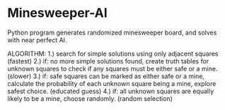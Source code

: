 # Minesweeper-AI

  Python program generates randomized minesweeper board, and solves with near perfect AI.

ALGORITHM:
    1.) search for simple solutions using only adjacent squares  (fastest)
    2.) if: no more simple solutions found, create truth tables for unknown squares to check if any squares must be either safe or a mine.  (slower)
    3.) if: safe squares can be marked as either safe or a mine, calculate the probability of each unknown square being a mine, explore safest choice. (educated guess)
    4.) if: all unknown squares are equally likely to be a mine, choose randomly.  (random selection)
    

